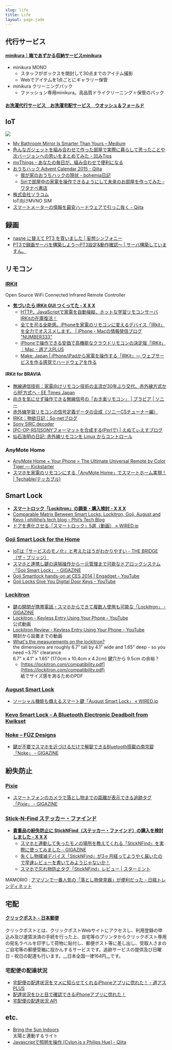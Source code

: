```yaml
---
slug: life
title: Life
layout: page.jade
---
```


## 代行サービス

#### [minikura｜箱であずかる収納サービスminikura](https://minikura.com/)

- minikura MONO
    - スタッフがボックスを開封して30点までのアイテム撮影
    - Webでアイテムを1点ごとにギャラリー保管
- minikura クリーニングパック
    - ファッション専用minikura。高品質ドライクリーニング＋保管のパック

#### [お洗濯代行サービス　お洗濯宅配サービス　ウオッシュ＆フォールド](http://www.wash-fold.com/)


## IoT

![](/wiki/assets/img/mirror.jpg)

- [My Bathroom Mirror Is Smarter Than Yours – Medium](https://medium.com/@maxbraun/my-bathroom-mirror-is-smarter-than-yours-94b21c6671ba#.6u1t88z8d)
- [色んなガジェットを組み合わせて作った部屋で実際に暮らして思ったことや次バージョンへの思いをまとめてみた - 凹みTips](http://tips.hecomi.com/entry/2014/12/23/233835)
- [myThings - あなたの毎日が、組み合わせで便利になる](http://mythings.yahoo.co.jp/)
- [おうちハック Advent Calendar 2015 - Qiita](http://qiita.com/advent-calendar/2015/ouch-hack)
  - [我が家のおうちハックの現状 - bohemia日記](http://bohemia.hatenablog.com/entry/2015/12/01/163521)
  - [Siriで部屋中の家電を操作できるようにして未来のお部屋を作ってみた - ワタナベ書店](http://senyoltw.hatenablog.jp/entry/2015/12/07/052951)
- [株式会社ソラコム](https://soracom.jp/)  
  IoT向けMVNO SIM
- [スマートメーターの情報を最安ハードウェアで引っこ抜く - Qiita](http://qiita.com/rukihena/items/82266ed3a43e4b652adb)


## 録画
- [nasne に替えて PT3 を買いました | 妄想シンフォニー](http://symphonix.blog.fc2.com/blog-entry-2260.html)
- [PT3で録画サーバを構築しよう～PT3設定&動作確認～ | サーバ構築していますん。](http://loopsrv.com/pt3-server-20160122)


## リモコン

### [IRKit](http://getirkit.com/)

Open Source WiFi Connected Infrared Remote Controller

- __[気づいたら IRKit GUI つくってた - X X X](http://syonx.hatenablog.com/entry/2014/08/12/011046)__
    - [HTTP、JavaScriptで家電を自動操縦、ホットな学習リモコンサーバIRKitの在庫復活！](http://hitoriblog.com/?p=24257)
    - [全てを司る全能感。iPhoneを家電のリモコンに変えるデバイス「IRkit」を全力でオススメします。 | iPhone・Macの情報発信ブログ "NUMBER333"](http://number333.org/2014/06/20/irkit/)
    - [iPhoneで操作できる安価で高機能なクラウドリモコンの決定版「IRKit」｜Mac - 週アスPLUS](http://weekly.ascii.jp/elem/000/000/243/243041/)
    - [Make: Japan | iPhone/iPadから家電を操作する「IRKit」— ウェブサービスを作る感覚でハードウェアを作る](http://makezine.jp/blog/2014/07/irkit.html)

#### IRKit for BRAVIA

- [無線通信技術：家電向けリモコン技術の主流が30年ぶり交代、赤外線方式からRF方式へ - EE Times Japan](http://eetimes.jp/ee/articles/0906/30/news096.html)
- [向きを気にせず操作できる無線信号の「おき楽リモコン」 | ブラビア | ソニー](http://www.sony.jp/bravia/products/KDL-46NX800/feature_4.html#L2_345)
- [赤外線学習リモコンの信号定義データの合成（ソニーCSチューナー編）](http://www.geocities.jp/shrkn65/remocon/sony_cs.htm)
- [IRKit：物欲日記：So-netブログ](http://efox.blog.so-net.ne.jp/2014-02-07)
- [Sony SIRC decoder](http://picprojects.org.uk/projects/sirc/)
- [[PC-OP-RS1]SONYフォーマットを合成する(Perlで) | えぬてぃえすブログ](http://blog.nts-ltd.co.jp/archives/260)
- [仙石浩明の日記: 赤外線リモコンを Linux からコントロール](http://www.gcd.org/blog/2007/01/113/)

### AnyMote Home
- [AnyMote Home + Your Phone = The Ultimate Universal Remote by Color Tiger — Kickstarter](https://www.kickstarter.com/projects/1635386542/anymote-home-your-phone-the-ultimate-universal-rem)
- [スマホを家電のリモコンにする「AnyMote Home」でスマートホーム実現！ | Techable(テッカブル)](http://techable.jp/archives/17621)


## Smart Lock
- __[スマートロック「Lockitron」の調査・購入検討 - X X X](http://syonx.hatenablog.com/entry/2014/09/07/151447)__
- [Comparable Matrix Between Smart Locks: Lockitron, Goji, August and Kevo | phillihp’s tech blog – Phil’s Tech Blog](http://phillihp.com/2013/06/23/comparable-matrix-between-smart-locks-lockitron-goji-august-and-kevo/)
- [ドアを進化させる「スマートロック」5選（動画） « WIRED.jp](http://wired.jp/2013/06/21/smart-locks/)

### [Goji Smart Lock for the Home](http://www.gojiaccess.com/)
- [IoTは「サービスのモノ化」と考えたほうがわかりやすい - THE BRIDGE（ザ・ブリッジ）](http://thebridge.jp/2014/07/iot_service)
- [スマホと連携し鍵の遠隔操作から一元管理まで可能なドアロックシステム「Goji Smart Lock」 - GIGAZINE](http://gigazine.net/news/20130617-goji-smart-lock/)
- [Goji Smartlock hands-on at CES 2014 | Engadget - YouTube](https://www.youtube.com/watch?v=ykkOOjurZ5Y)
- [Goji Locks Give You Digital Door Keys - YouTube](https://www.youtube.com/watch?v=6m4LzX7b6ig)

### [Lockitron](https://lockitron.com/)
- [鍵の開閉が携帯電話・スマホからできて複数人使用も可能な「Lockitron」 - GIGAZINE](http://gigazine.net/news/20130619-lockitron/)
- [Lockitron - Keyless Entry Using Your Phone - YouTube](https://www.youtube.com/watch?v=D1L3o88GKew)  
  公式動画
- [Lockitron Review - Keyless Entry Using Your Phone - YouTube](https://www.youtube.com/watch?v=jmn6A7HStH4)  
  開封から設置までの動画
- [What's the measurements on the lockitron?](https://twitter.com/lockitron/status/291319031372337152)  
  the dimensions are roughly 6.7” tall by 4.1” wide and 1.65” deep - so you need ~3.75" clearance  
  6.7" x 4.1" x 1.65" (17.0cm x 10.4cm x 4.2cm) 鍵穴から 9.5cm の余裕？
    - [https://lockitron.com/compatibility.pdf](https://lockitron.com/compatibility.pdf)  
      紙でサイズ感を測るためのPDF

### [August Smart Lock](http://www.august.com/)
- [ソーシャル機能も備えるスマート鍵「August Smart Lock」 « WIRED.jp](http://wired.jp/2013/06/02/august-smart-lock/)

### [Kevo Smart Lock - A Bluetooth Electronic Deadbolt from Kwikset](http://www.kwikset.com/Kevo/Default.aspx#.VAQFt3V_sak)

### [Noke – FŪZ Designs](http://fuzdesigns.com/pages/Noke)
- [鍵が不要でスマホを近づけるだけで解錠できるBluetooth搭載の南京錠「Noke」 - GIGAZINE](http://gigazine.net/news/20140825-noke/)


## 紛失防止

### [Pixie](https://www.getpixie.com/)
- [スマートフォンのカメラで落とし物までの距離が表示できる追跡タグ「Pixie」 - GIGAZINE](http://gigazine.net/news/20150204-pixie/)

### [Stick-N-Find ステッカー・ファインド](http://mbridge.jp/)
- __[貴重品の紛失防止に StickNFind（ステッカー・ファインド）の購入を検討しました - X X X](http://syonx.hatenablog.com/entry/2014/09/06/195323)__
    - [スマホと連動して失ったモノの場所を教えてくれる「StickNFind」を実際に使ってみました - GIGAZINE](http://gigazine.net/news/20140610-sticknfind/)
    - [失くし物撲滅デバイス「StickNFind」が3ヶ月経ってようやく届いたので早速レビューを書いてみようじゃないか！](http://number333.org/2013/04/10/stick-n-find-review/)
    - [スマホで忘れ物防止タグ「StickNFind」レビュー | スターミント](http://starmint.net/sticknfind.html)

MAMORIO
: [アマゾンで一番人気の「落とし物発見器」が便利だった \- 日経トレンディネット](http://trendy.nikkeibp.co.jp/atcl/pickup/15/1003590/042700904/)


## 宅配

#### [クリックポスト - 日本郵便](http://www.post.japanpost.jp/service/clickpost/)
クリックポストとは、クリックポストWebサイトにアクセスし、利用登録の申込み及び運賃決済の手続を行った上、自宅等のプリンタからクリックポスト専用の宛名ラベルを印字して荷物に貼付し、郵便ポスト等に差し出し、受取人さまのご自宅等の郵便受箱に投かんするサービスです。追跡サービスの提供及び日曜日・祝日の配達も行います。__日本全国一律164円__です。

### 宅配便の配達状況
- [宅配便の配達状況をマメに知らせてくれるiPhoneアプリに惚れた！ - 週アスPLUS](http://weekly.ascii.jp/elem/000/000/252/252377/)
- [配達状況をひと目で確認できるiPhoneアプリに惚れた！](http://weekly.ascii.jp/elem/000/000/011/11143/)
- [宅配便の配達状況 API](http://thira.plavox.info/transport/api/)


## etc.
- [Bring the Sun Indoors](http://sunnlight.com/)  
  太陽と連動するライト
- [Javascriptで照明を操作 [Cylon.js x Philips Hue] - Qiita](http://qiita.com/n0bisuke/items/a2fc7953023f5928e367)

